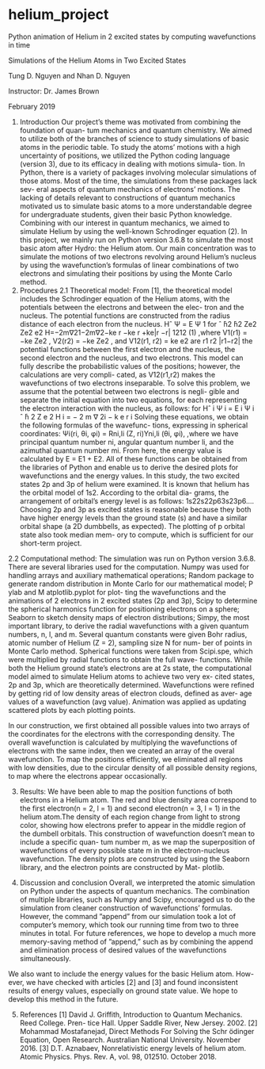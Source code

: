 # helium_project
Python animation of Helium in 2 excited states by computing wavefunctions in time

Simulations of the Helium Atoms in Two Excited States

Tung D. Nguyen and Nhan D. Nguyen 

Instructor: Dr. James Brown

February 2019

1. Introduction
Our project’s theme was motivated from combining the foundation of quan- tum mechanics and quantum chemistry. We aimed to utilize both of the branches of science to study simulations of basic atoms in the periodic table. To study the atoms’ motions with a high uncertainty of positions, we utilized the Python coding language (version 3), due to its efficacy in dealing with motions simula- tion. In Python, there is a variety of packages involving molecular simulations of those atoms. Most of the time, the simulations from these packages lack sev- eral aspects of quantum mechanics of electrons’ motions. The lacking of details relevant to constructions of quantum mechanics motivated us to simulate basic atoms to a more understandable degree for undergraduate students, given their basic Python knowledge. Combining with our interest in quantum mechanics, we aimed to simulate Helium by using the well-known Schrodinger equation (2).
In this project, we mainly run on Python version 3.6.8 to simulate the most basic atom after Hydro: the Helium atom. Our main concentration was to simulate the motions of two electrons revolving around Helium’s nucleus by using the wavefunction’s formulas of linear combinations of two electrons and simulating their positions by using the Monte Carlo method.
2. Procedures
2.1 Theoretical model:
From [1], the theoretical model includes the Schrodinger equation of the Helium atoms, with the potentials between the electrons and between the elec- tron and the nucleus. The potential functions are constructed from the radius distance of each electron from the nucleus.
Hˆ Ψ = E Ψ 1
for
ˆ  ̄h2  ̄h2 Ze2 Ze2 e2 H=−2m∇21−2m∇2−ke r −ke r +ke|r −r|
1212
     (1)
,where V1(r1) = −ke Ze2 , V2(r2) = −ke Ze2 , and V12(r1, r2) = ke e2 are
   r1 r2 |r1−r2|
the potential functions between the first electron and the nucleus, the second
electron and the nucleus, and two electrons. This model can fully describe the probabilistic values of the positions; however, the calculations are very compli- cated, as V12(r1,r2) makes the wavefunctions of two electrons inseparable. To solve this problem, we assume that the potential between two electrons is negli- gible and separate the initial equation into two equations, for each representing the electron interaction with the nucleus, as follows:
for
Hˆ i Ψ i = E i Ψ i
ˆ  ̄h 2 Z e 2
H i = − 2 m ∇ 2i − k e r i
Solving these equations, we obtain the following formulas of the wavefunc-
  tions, expressing in spherical coordinates:
Ψi(ri, θi, φi) = Rni,li (Z, ri)Yni,li (θi, φi),
,where we have principal quantum number ni, angular quantum number li, and the azimuthal quantum number mi. From here, the energy value is calculated by E = E1 + E2. All of these functions can be obtained from the libraries of Python and enable us to derive the desired plots for wavefunctions and the energy values.
In this study, the two excited states 2p and 3p of helium were examined. It is known that helium has the orbital model of 1s2. According to the orbital dia- grams, the arrangement of orbital’s energy level is as follows: 1s22s22p63s23p6.... Choosing 2p and 3p as excited states is reasonable because they both have higher energy levels than the ground state (s) and have a similar orbital shape (a 2D dumbbells, as expected). The plotting of p orbital state also took median mem- ory to compute, which is sufficient for our short-term project.

2.2 Computational method:
The simulation was run on Python version 3.6.8. There are several libraries used for the computation. Numpy was used for handling arrays and auxiliary mathematical operations; Random package to generate random distribution in Monte Carlo for our mathematical model; P ylab and M atplotlib.pyplot for plot- ting the wavefunctions and the animations of 2 electrons in 2 excited states (2p and 3p), Scipy to determine the spherical harmonics function for positioning electrons on a sphere; Seaborn to sketch density maps of electron distributions; Simpy, the most important library, to derive the radial wavefunctions with a given quantum numbers, n, l, and m. Several quantum constants were given Bohr radius, atomic number of Helium (Z = 2), sampling size N for num- ber of points in Monte Carlo method. Spherical functions were taken from Scipi.spe, which were multiplied by radial functions to obtain the full wave- functions. While both the Helium ground state’s electrons are at 2s state, the computational model aimed to simulate Helium atoms to achieve two very ex- cited states, 2p and 3p, which are theoretically determined. Wavefunctions were refined by getting rid of low density areas of electron clouds, defined as aver- age values of a wavefunction (avg value). Animation was applied as updating scattered plots by each plotting points.

In our construction, we first obtained all possible values into two arrays of the coordinates for the electrons with the corresponding density. The overall wavefunction is calculated by multiplying the wavefunctions of electrons with the same index, then we created an array of the overal wavefunction. To map the positions efficiently, we eliminated all regions with low densities, due to the circular density of all possible density regions, to map where the electrons appear occasionally.

3. Results:
We have been able to map the position functions of both electrons in a Helium atom. The red and blue density area correspond to the first electron(n = 2, l = 1) and second electron(n = 3, l = 1) in the helium atom.The density of each region change from light to strong color, showing how electrons prefer to appear in the middle region of the dumbell orbitals. This construction of wavefunction doesn’t mean to include a specific quan- tum number m, as we map the superposition of wavefunctions of every possible state m in the electron-nucleus wavefunction. The density plots are constructed by using the Seaborn library, and the electron points are constructed by Mat- plotlib.

4. Discussion and conclusion
Overall, we interpreted the atomic simulation on Python under the aspects of quantum mechanics. The combination of multiple libraries, such as Numpy and Scipy, encouraged us to do the simulation from cleaner construction of wavefunctions’ formulas. However, the command ”append” from our simulation took a lot of computer’s memory, which took our running time from two to three minutes in total. For future references, we hope to develop a much more memory-saving method of ”append,” such as by combining the append and elimination process of desired values of the wavefunctions simultaneously.

We also want to include the energy values for the basic Helium atom. How- ever, we have checked with articles [2] and [3] and found inconsistent results of energy values, especially on ground state value. We hope to develop this method in the future.

5. References
[1] David J. Griffith, Introduction to Quantum Mechanics. Reed College. Pren- tice Hall. Upper Saddle River, New Jersey. 2002.
[2] Mohammad Mostafanejad, Direct Methods For Solving the Schr ̈odinger Equation, Open Research. Australian National University. November 2016.
[3] D.T. Aznabaev, Nonrelativistic energy levels of helium atom. Atomic Physics. Phys. Rev. A, vol. 98, 012510. October 2018.
